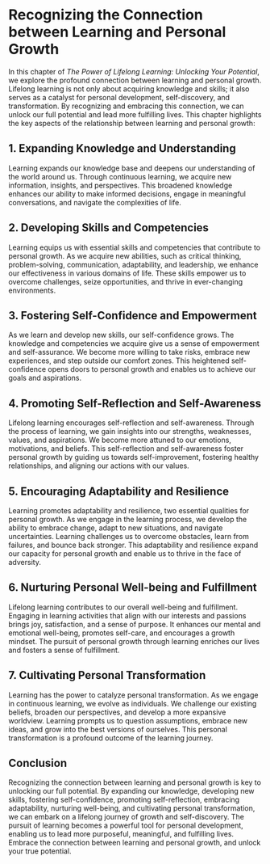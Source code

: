 Recognizing the Connection between Learning and Personal Growth
========================================================================

In this chapter of *The Power of Lifelong Learning: Unlocking Your Potential*, we explore the profound connection between learning and personal growth. Lifelong learning is not only about acquiring knowledge and skills; it also serves as a catalyst for personal development, self-discovery, and transformation. By recognizing and embracing this connection, we can unlock our full potential and lead more fulfilling lives. This chapter highlights the key aspects of the relationship between learning and personal growth:

1\. **Expanding Knowledge and Understanding**
--------------------------------------------

Learning expands our knowledge base and deepens our understanding of the world around us. Through continuous learning, we acquire new information, insights, and perspectives. This broadened knowledge enhances our ability to make informed decisions, engage in meaningful conversations, and navigate the complexities of life.

2\. **Developing Skills and Competencies**
-----------------------------------------

Learning equips us with essential skills and competencies that contribute to personal growth. As we acquire new abilities, such as critical thinking, problem-solving, communication, adaptability, and leadership, we enhance our effectiveness in various domains of life. These skills empower us to overcome challenges, seize opportunities, and thrive in ever-changing environments.

3\. **Fostering Self-Confidence and Empowerment**
------------------------------------------------

As we learn and develop new skills, our self-confidence grows. The knowledge and competencies we acquire give us a sense of empowerment and self-assurance. We become more willing to take risks, embrace new experiences, and step outside our comfort zones. This heightened self-confidence opens doors to personal growth and enables us to achieve our goals and aspirations.

4\. **Promoting Self-Reflection and Self-Awareness**
---------------------------------------------------

Lifelong learning encourages self-reflection and self-awareness. Through the process of learning, we gain insights into our strengths, weaknesses, values, and aspirations. We become more attuned to our emotions, motivations, and beliefs. This self-reflection and self-awareness foster personal growth by guiding us towards self-improvement, fostering healthy relationships, and aligning our actions with our values.

5\. **Encouraging Adaptability and Resilience**
----------------------------------------------

Learning promotes adaptability and resilience, two essential qualities for personal growth. As we engage in the learning process, we develop the ability to embrace change, adapt to new situations, and navigate uncertainties. Learning challenges us to overcome obstacles, learn from failures, and bounce back stronger. This adaptability and resilience expand our capacity for personal growth and enable us to thrive in the face of adversity.

6\. **Nurturing Personal Well-being and Fulfillment**
----------------------------------------------------

Lifelong learning contributes to our overall well-being and fulfillment. Engaging in learning activities that align with our interests and passions brings joy, satisfaction, and a sense of purpose. It enhances our mental and emotional well-being, promotes self-care, and encourages a growth mindset. The pursuit of personal growth through learning enriches our lives and fosters a sense of fulfillment.

7\. **Cultivating Personal Transformation**
------------------------------------------

Learning has the power to catalyze personal transformation. As we engage in continuous learning, we evolve as individuals. We challenge our existing beliefs, broaden our perspectives, and develop a more expansive worldview. Learning prompts us to question assumptions, embrace new ideas, and grow into the best versions of ourselves. This personal transformation is a profound outcome of the learning journey.

Conclusion
----------

Recognizing the connection between learning and personal growth is key to unlocking our full potential. By expanding our knowledge, developing new skills, fostering self-confidence, promoting self-reflection, embracing adaptability, nurturing well-being, and cultivating personal transformation, we can embark on a lifelong journey of growth and self-discovery. The pursuit of learning becomes a powerful tool for personal development, enabling us to lead more purposeful, meaningful, and fulfilling lives. Embrace the connection between learning and personal growth, and unlock your true potential.
